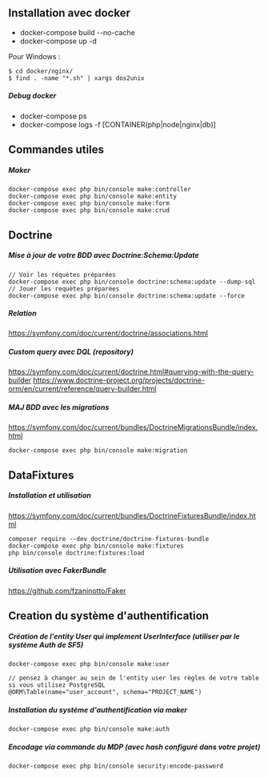 ## Installation avec docker

- docker-compose build --no-cache
- docker-compose up -d 

Pour Windows : 
```
$ cd docker/nginx/
$ find . -name "*.sh" | xargs dos2unix
```

##### Debug docker 

- docker-compose ps
- docker-compose logs -f [CONTAINER(php|node|nginx|db)]

## Commandes utiles

##### Maker
```
docker-compose exec php bin/console make:controller
docker-compose exec php bin/console make:entity
docker-compose exec php bin/console make:form
docker-compose exec php bin/console make:crud
```

## Doctrine
##### Mise à jour de votre BDD avec Doctrine:Schema:Update
```
// Voir les réquètes préparées
docker-compose exec php bin/console doctrine:schema:update --dump-sql
// Jouer les requètes préparées
docker-compose exec php bin/console doctrine:schema:update --force
```
##### Relation
https://symfony.com/doc/current/doctrine/associations.html 

##### Custom query avec DQL (repository)
https://symfony.com/doc/current/doctrine.html#querying-with-the-query-builder
https://www.doctrine-project.org/projects/doctrine-orm/en/current/reference/query-builder.html

##### MAJ BDD avec les migrations
https://symfony.com/doc/current/bundles/DoctrineMigrationsBundle/index.html
```
docker-compose exec php bin/console make:migration
```

## DataFixtures
##### Installation et utilisation
https://symfony.com/doc/current/bundles/DoctrineFixturesBundle/index.html 
```
composer require --dev doctrine/doctrine-fixtures-bundle
docker-compose exec php bin/console make:fixtures
php bin/console doctrine:fixtures:load
```
##### Utilisation avec FakerBundle 
https://github.com/fzaninotto/Faker

## Creation du système d'authentification

##### Création de l'entity User qui implement UserInterface (utiliser par le système Auth de SF5)
``` 
docker-compose exec php bin/console make:user 

// pensez à changer au sein de l'entity user les règles de votre table si vous utilisez PostgreSQL
@ORM\Table(name="user_account", schema="PROJECT_NAME") 
```

##### Installation du système d'authentification via maker
```
docker-compose exec php bin/console make:auth 
```

##### Encodage via commande du MDP (avec hash configuré dans votre projet)
```
docker-compose exec php bin/console security:encode-password 
```
